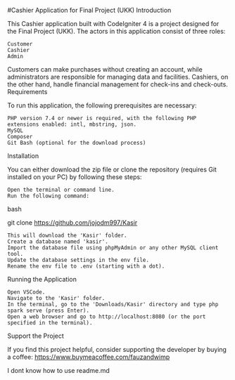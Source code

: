 #Cashier Application for Final Project (UKK)
Introduction

This Cashier application built with CodeIgniter 4 is a project designed for the Final Project (UKK). The actors in this application consist of three roles:

    Customer
    Cashier
    Admin

Customers can make purchases without creating an account, while administrators are responsible for managing data and facilities. Cashiers, on the other hand, handle financial management for check-ins and check-outs.
Requirements

To run this application, the following prerequisites are necessary:

    PHP version 7.4 or newer is required, with the following PHP extensions enabled: intl, mbstring, json.
    MySQL
    Composer
    Git Bash (optional for the download process)

Installation

You can either download the zip file or clone the repository (requires Git installed on your PC) by following these steps:

    Open the terminal or command line.
    Run the following command:

bash

git clone https://github.com/jojodm997/Kasir

    This will download the 'Kasir' folder.
    Create a database named 'kasir'.
    Import the database file using phpMyAdmin or any other MySQL client tool.
    Update the database settings in the env file.
    Rename the env file to .env (starting with a dot).

Running the Application

    Open VSCode.
    Navigate to the 'Kasir' folder.
    In the terminal, go to the 'Downloads/Kasir' directory and type php spark serve (press Enter).
    Open a web browser and go to http://localhost:8080 (or the port specified in the terminal).

Support the Project

If you find this project helpful, consider supporting the developer by buying a coffee:
https://www.buymeacoffee.com/fauzandwimp

I dont know how to use readme.md
